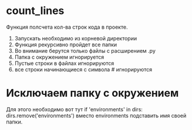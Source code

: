 # count_lines
Функция полсчета кол-ва строк кода в проекте. 

1. Запускать необходимо из корневой директории
2. Функция рекурсивно пройдет все папки
3. Во внимание берутся только файлы с расширением .py
4. Папка с окружением игнорируется
5. Пустые строки в файлах игнорируются
6. все строки начинающиеся с символа # игнорируются

# Исключаем папку с окружением
Для этого необходимо вот тут
        if 'environments' in dirs:
            dirs.remove('environments')
вместо environments подставить имя своей папки.
